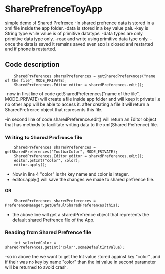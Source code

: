 # SharePrefrenceToyApp
simple demo of Shared Prefrence
-In shared prefrence data is stored in a xml file inside the app folder.
-data is stored in a key value pair.
-key is String type while value is of primitive datatype.
-data types are only primitive data type only.
-read and write using primitive data type only.
-once the data is saved it remains saved even app is closed and restarted and if phone is restarted.

## Code description
        SharedPreferences sharedPreferences = getSharedPreferences("name of the file", MODE_PRIVATE);
        SharedPreferences.Editor editor = sharedPreferences.edit(); 
-now in first line of code  getSharedPreferences("name of the file", MODE_PRIVATE) will create a file inside app folder and will keep it
 private i.e no other app will be able to access it. after creating a file it will return a SharedPrefrence object that represents this    file.

-in second line of code sharedPreference.edit() will return an Editor object that has methods to facilitate writing data 
to the xml(Shared Prefrence) file.

### Writing to Shared Prefrence file
        SharedPreferences sharedPreferences = getSharedPreferences("ToolbarColor", MODE_PRIVATE);
        SharedPreferences.Editor editor = sharedPreferences.edit();
        editor.putInt("color", color);
        editor.apply();

- Now in line 4 "color" is the key name and color is integer.
- editor.apply() will save the changes we made to shared prefrence file.
#### OR
        SharedPreferences sharedPreferences = PreferenceManager.getDefaultSharedPreferences(this);
 - the above line will get a sharedPrefrence object that represents the default shared Prefrence file of the App.
                
      
### Reading from Shared Prefrence file
        int selectedColor = sharedPreferences.getInt("color",someDefaultIntValue);
 -so in above line we want to get the Int value stored against key "color" ,and if their was no key by name "color" than the int value
  in second parameter will be returned to avoid crash.
